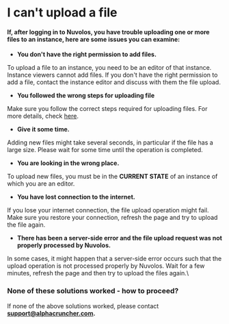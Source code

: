 # I can't upload a file

#### If, after logging in to Nuvolos, you have trouble uploading one or more files to an instance, here are some issues you can examine:

* **You don't have the right permission to add files.**

To upload a file to an instance, you need to be an editor of that instance. Instance viewers cannot add files. If you don't have the right permission to add a file, contact the instance editor and discuss with them the file upload.

* **You followed the wrong steps for uploading file**

Make sure you follow the correct steps required for uploading files. For more details, check [here](../../actions/work-with-files-in-nuvolos/upload-files-and-folders.md).

* **Give it some time.**

Adding new files might take several seconds, in particular if the file has a large size. Please wait for some time until the operation is completed.

* **You are looking in the wrong place.**

To upload new files, you must be in the **CURRENT STATE** of an instance of which you are an editor.

* **You have lost connection to the internet.**

If you lose your internet connection, the file upload operation might fail. Make sure you restore your connection,  refresh the page and try to upload the file again.

* **There has been a server-side error and the file upload request was not properly processed by Nuvolos.**

In some cases, it might happen that a server-side error occurs such that the upload operation is not processed properly by Nuvolos. Wait for a few minutes, refresh the page and then try to upload the files again.\


### None of these solutions worked - how to proceed?

If none of the above solutions worked, please contact **support@alphacruncher.com.**
